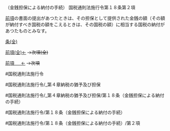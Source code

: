 （金銭担保による納付の手続）
国税通則法施行令第１８条第２項

[前項](国税通則法施行＿令＿第１８条第１項)の書面の提出があつたときは、その担保として提供された金銭の額（その額が納付すべき国税の額をこえるときは、その国税の額）に相当する国税の納付があつたものとみなす。

[条(全)](国税通則法施行＿令＿第１８条_.md)

[前項(全)←](国税通則法施行＿令＿第１８条第１項_.md)  ~~→次項(全)~~

[前項 　 ←](国税通則法施行＿令＿第１８条第１項.md)  ~~→次項~~



#国税通則法施行令

#国税通則法施行令/_第４章納税の猶予及び担保

#国税通則法施行令/_第４章納税の猶予及び担保/第１８条（金銭担保による納付の手続）

#国税通則法施行令/第１８条（金銭担保による納付の手続）

#国税通則法施行令/第１８条（金銭担保による納付の手続）/第２項

